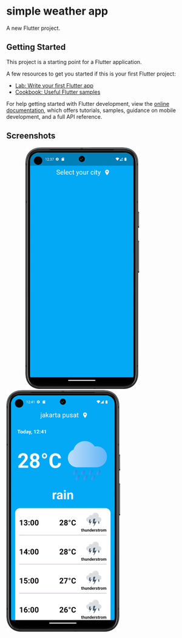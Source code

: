 # simple weather app

A new Flutter project.

## Getting Started

This project is a starting point for a Flutter application.

A few resources to get you started if this is your first Flutter project:

- [Lab: Write your first Flutter app](https://docs.flutter.dev/get-started/codelab)
- [Cookbook: Useful Flutter samples](https://docs.flutter.dev/cookbook)

For help getting started with Flutter development, view the
[online documentation](https://docs.flutter.dev/), which offers tutorials,
samples, guidance on mobile development, and a full API reference.

## Screenshots
<div align="left">
    <a href="url"><img src="https://raw.githubusercontent.com/bima1313/simple-weather-app/master/screenshot_1.png" height="635" width="300" hspace="50"></a>    
    <a href="url"><img src="https://raw.githubusercontent.com/bima1313/simple-weather-app/master/screenshot_2.png" height="635" width="300"></a>
</div>

